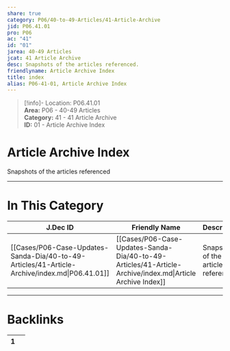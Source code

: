 ```yaml
---  
share: true  
category: P06/40-to-49-Articles/41-Article-Archive  
jid: P06.41.01  
pro: P06  
ac: "41"  
id: "01"  
jarea: 40-49 Articles  
jcat: 41 Article Archive  
desc: Snapshots of the articles referenced.  
friendlyname: Article Archive Index  
title: index  
alias: P06-41-01, Article Archive Index  
---  
```

  
>[!info]- Location: P06.41.01  
>**Area:** P06 - 40-49 Articles  
>**Category:** 41 - 41 Article Archive  
>**ID:** 01 - Article Archive Index  
  
# Article Archive Index  
  
Snapshots of the articles referenced  
   
  
  
---  
# In This Category  
  
| J.Dec ID                                                                                      | Friendly Name                                                                                             | Description                           |  
| --------------------------------------------------------------------------------------------- | --------------------------------------------------------------------------------------------------------- | ------------------------------------- |  
| [[Cases/P06-Case-Updates-Sanda-Dia/40-to-49-Articles/41-Article-Archive/index.md\|P06.41.01]] | [[Cases/P06-Case-Updates-Sanda-Dia/40-to-49-Articles/41-Article-Archive/index.md\|Article Archive Index]] | Snapshots of the articles referenced. |  
  
  
---  
# Backlinks  
<div><table class="dataview table-view-table"><thead class="table-view-thead"><tr class="table-view-tr-header"><th class="table-view-th"><span></span><span class="dataview small-text">1</span></th><th class="table-view-th"><span></span></th></tr></thead><tbody class="table-view-tbody"></tbody></table></div>
